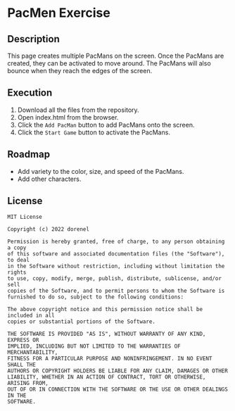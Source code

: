 
# PacMen Exercise

## Description
This page creates multiple PacMans on the screen. Once the PacMans are created, they can be activated to move around. The PacMans will also bounce when they reach the edges of the screen. 

## Execution
1. Download all the files from the repository. 
2. Open index.html from the browser.
3. Click the `Add PacMan` button to add PacMans onto the screen.
4. Click the `Start Game` button to activate the PacMans.

## Roadmap
- Add variety to the color, size, and speed of the PacMans.
- Add other characters.

## License
    MIT License

    Copyright (c) 2022 dorenel

    Permission is hereby granted, free of charge, to any person obtaining a copy
    of this software and associated documentation files (the "Software"), to deal
    in the Software without restriction, including without limitation the rights
    to use, copy, modify, merge, publish, distribute, sublicense, and/or sell
    copies of the Software, and to permit persons to whom the Software is
    furnished to do so, subject to the following conditions:

    The above copyright notice and this permission notice shall be included in all
    copies or substantial portions of the Software.

    THE SOFTWARE IS PROVIDED "AS IS", WITHOUT WARRANTY OF ANY KIND, EXPRESS OR
    IMPLIED, INCLUDING BUT NOT LIMITED TO THE WARRANTIES OF MERCHANTABILITY,
    FITNESS FOR A PARTICULAR PURPOSE AND NONINFRINGEMENT. IN NO EVENT SHALL THE
    AUTHORS OR COPYRIGHT HOLDERS BE LIABLE FOR ANY CLAIM, DAMAGES OR OTHER
    LIABILITY, WHETHER IN AN ACTION OF CONTRACT, TORT OR OTHERWISE, ARISING FROM,
    OUT OF OR IN CONNECTION WITH THE SOFTWARE OR THE USE OR OTHER DEALINGS IN THE
    SOFTWARE.
